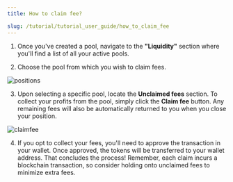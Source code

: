 ```yaml
---
title: How to claim fee?

slug: /tutorial/tutorial_user_guide/how_to_claim_fee
---
```


1. Once you've created a pool, navigate to the **"Liquidity"** section where you'll find a list of all your active pools.

2. Choose the pool from which you wish to claim fees.

![positions](/img/docs/app/a0/a0_positions.png)

3. Upon selecting a specific pool, locate the **Unclaimed fees** section. To collect your profits from the pool, simply click the **Claim fee** button. Any remaining fees will also be automatically returned to you when you close your position.

![claimfee](/img/docs/app/a0/a0_claimfee.png)

4. If you opt to collect your fees, you'll need to approve the transaction in your wallet. Once approved, the tokens will be transferred to your wallet address. That concludes the process! Remember, each claim incurs a blockchain transaction, so consider holding onto unclaimed fees to minimize extra fees.
